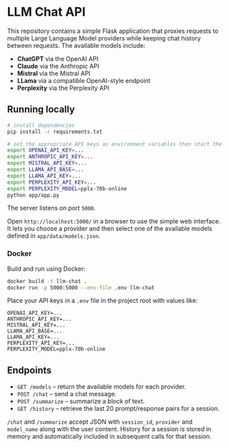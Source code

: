 # LLM Chat API

This repository contains a simple Flask application that proxies requests to
multiple Large Language Model providers while keeping chat history between
requests. The available models include:

- **ChatGPT** via the OpenAI API
- **Claude** via the Anthropic API
- **Mistral** via the Mistral API
- **LLama** via a compatible OpenAI-style endpoint
- **Perplexity** via the Perplexity API

## Running locally

```bash
# install dependencies
pip install -r requirements.txt

# set the appropriate API keys as environment variables then start the app
export OPENAI_API_KEY=...
export ANTHROPIC_API_KEY=...
export MISTRAL_API_KEY=...
export LLAMA_API_BASE=...
export LLAMA_API_KEY=...
export PERPLEXITY_API_KEY=...
export PERPLEXITY_MODEL=pplx-70b-online
python app/app.py
```

The server listens on port `5000`.

Open `http://localhost:5000/` in a browser to use the simple web interface. It
lets you choose a provider and then select one of the available models defined
in `app/data/models.json`.

### Docker

Build and run using Docker:

```bash
docker build -t llm-chat .
docker run -p 5000:5000 --env-file .env llm-chat
```

Place your API keys in a `.env` file in the project root with values like:

```
OPENAI_API_KEY=...
ANTHROPIC_API_KEY=...
MISTRAL_API_KEY=...
LLAMA_API_BASE=...
LLAMA_API_KEY=...
PERPLEXITY_API_KEY=...
PERPLEXITY_MODEL=pplx-70b-online
```

## Endpoints

- `GET /models` – return the available models for each provider.
- `POST /chat` – send a chat message.
- `POST /summarize` – summarize a block of text.
- `GET /history` – retrieve the last 20 prompt/response pairs for a session.

`/chat` and `/summarize` accept JSON with `session_id`, `provider` and
`model_name` along with the user content. History for a session is stored in
memory and automatically included in subsequent calls for that session.
